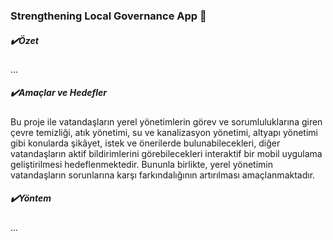 ### Strengthening Local Governance App :iphone:

##### :heavy_check_mark:Özet
...

##### :heavy_check_mark:Amaçlar ve Hedefler
Bu proje ile vatandaşların yerel yönetimlerin görev ve sorumluluklarına giren çevre temizliği, atık yönetimi, su ve kanalizasyon yönetimi, altyapı yönetimi gibi konularda şikâyet, istek ve önerilerde bulunabilecekleri, diğer vatandaşların aktif bildirimlerini görebilecekleri interaktif bir mobil uygulama geliştirilmesi hedeflenmektedir. Bununla birlikte, yerel yönetimin vatandaşların sorunlarına karşı farkındalığının artırılması amaçlanmaktadır.

##### :heavy_check_mark:Yöntem
...



